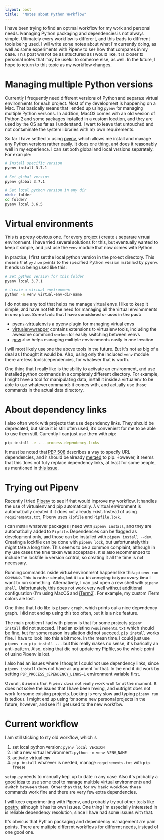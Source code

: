 ```yaml
---
layout: post
title:  "Notes about Python Workflow"
---
```


I have been trying to find an optimal workflow for my work and personal needs.
Managing Python packaging and dependencies is not always simple. Ultimately
every workflow is different, and this leads to different tools being used.
I will write some notes about what I'm currently doing, as well as some
experiments with Pipenv to see how that compares in my case. This post will
not be as structured as I would like, it is closer to personal notes that
may be useful to someone else, as well. In the future, I hope to return
to this topic as my workflow changes.

# Managing multiple Python versions

Currently I frequently need different versions of Python and separate virtual
environments for each project. Most of my development is happening on a Mac.
That basically means that I ended up using `pyenv` for managing multiple
Python versions. In addition, MacOS comes with an old version of Python 2
and some packages installed in a custom location, and they are used by the OS
as far as I understand. I want to leave that untouched and not contaminate
the system libraries with my own requirements.

So far I have settled to using [pyenv][pyenv], which allows me install
and manage any Python versions rather easily. It does one thing, and does
it reasonably well in my experience. I can set both global and local versions
separately. For example:

```bash
# Install specific version
pyenv install 3.7.1

# Set global version
pyenv global 3.7.1

# Set local python version in any dir
mkdir folder
cd folder/
pyenv local 3.6.5
```

# Virtual environments

This is a pretty obvious one. For every project I create a separate virtual
environment. I have tried several solutions for this, but eventually wanted
to keep it simple, and just use the `venv` module that now comes with Python.

In practice, I first set the local python version in the project directory.
This means that `python` points to the specified Python version installed
by pyenv. It ends up being used like this:

```bash
# Set python version for this folder
pyenv local 3.7.1

# Create a virtual environment
python -m venv virtual-env-dir-name
```

I do not use any tool that helps me manage virtual envs. I like to keep it simple,
and have not felt the need for managing all the virtual environments in one place.
Some tools that I have considered or used in the past:
- [pyenv-virtualenv][pyenvvenv] is a pyenv plugin for managing virtual envs
- [virtualenvwrapper][wrapper] contains extensions to virtualenv tools, including
  the awesome command `workon` for easily switching between venvs
- [pew][pew] also helps managing multiple environments easily in one location

I will most likely use one the above tools in the future. But it's not as big
of a deal as I thought it would be. Also, using only the included `venv` module
there are less tools/dependencies, for whatever that is worth.

One thing that I really like is the ability to activate an environment, and use
installed python commands in a completely different directory. For example, I
might have a tool for manipulating data, install it inside a virtualenv to be
able to use whatever commands it comes with, and actually use those commands
in the actual data directory.

# About dependency links

I also often work with projects that use dependency links. They should be
deprecated, but since it is still often used, it's convenient for me to be
able to use them still. Currently I can just use them with pip:

```bash
pip install -e . --process-dependency-links
```

It must be noted that [PEP 508][pep508] describes a way to specify
URL dependencies, and it should be already [merged][pep508merge] to pip.
However, it seems that this does not fully replace dependency links,
at least for some people, as mentioned in [this issue][issue].

# Trying out Pipenv

Recently I tried [Pipenv][pipenv] to see if that would improve my workflow.
It handles the use of virtualenv and pip automatically. A virtual environment
is automatically created if it does not already exist. Instead of using
`requirements.txt`, Pipenv uses `Pipfile` and `Pipfile.lock`.

I can install whatever packages I need with `pipenv install`, and they are
automatically added to `Pipfile`. Dependencies can be flagged as development
only, and those can be installed with `pipenv install --dev`. Creating a
lockfile can be done with `pipenv lock`, but unfortunately this might
take a long time. This seems to be a common complaint, although in my use
cases the time taken was acceptable. It is also recommended to include
the lockfile in version control, so creating it all the time is not necessary.

Running commands inside virtual environment happens like this: `pipenv run COMMAND`.
This is rather simple, but it is a bit annoying to type every time I want to run
something. Alternatively, I can just open a new shell with `pipenv shell`.
Unfortunately, this does not work very well without additional configuration
(I'm using MacOS and [iTerm2][iterm]). For example, my custom iTerm colors are lost.

One thing that I do like is `pipenv graph`, which prints out a nice dependency
graph. I did not end up using this too often, but it is a nice feature.

The main problem I had with pipenv is that for some projects `pipenv install`
did not succeed. I had an existing `requirements.txt` which should be fine,
but for some reason installation did not succeed. `pip install` works fine.
I have to look into this a bit more. In the mean time, I could just use
`pipenv run pip install ...` but this really makes no sense, it's basically
an anti-pattern. Also, doing that did not update my Pipfile, so the whole
point of using Pipenv is lost.

I also had an issues where I thought I could not use dependency links, since
`pipenv install` does not have an argument for that. In the end it did work
by setting `PIP_PROCESS_DEPENDENCY_LINKS=1` environment variable first.

Overall, it seems that Pipenv does not really work well for at the moment.
It does not solve the issues that I have been having, and outright
does not work for some existing projects. Locking is very slow and
typing `pipenv run` is tedious. I might end up using for some new
personal projects in the future, however, and see if I get used
to the new workflow.

# Current workflow

I am still sticking to my old workflow, which is
1. set local python version: `pyenv local VERSION`
2. init a new virtual environment: `python -m venv VENV_NAME`
3. activate virtual env
4. `pip install` whatever is needed, manage `requirements.txt` with `pip freeze`

`setup.py` needs to manually kept up to date in any case. Also it's probably
a good idea to use some tool to manage multiple virtual environments and
switch between them. Other than that, for my basic workflow these commands work
fine and there are very few extra dependencies.

I will keep experimenting with Pipenv, and probably try out other tools like
[poetry][poetry], although it has its own issues. One thing I'm especially
interested in is reliable dependency resolution, since I have had some
issues with that.

It's obvious that Python packaging and dependency management are pain points.
There are multiple different workflows for different needs, instead of one
good one.

[pyenv]: https://github.com/pyenv/pyenv
[pyenvvenv]: https://github.com/pyenv/pyenv-virtualenvo
[wrapper]: https://virtualenvwrapper.readthedocs.io/en/latest/
[pew]: https://github.com/berdario/pew
[pep508]: https://www.python.org/dev/peps/pep-0508/
[pep508merge]: https://github.com/pypa/pip/pull/5571
[issue]: https://github.com/pypa/pip/issues/5898
[pipenv]: https://github.com/pypa/pipenv
[iterm]: https://www.iterm2.com/
[poetry]: https://github.com/sdispater/poetry
